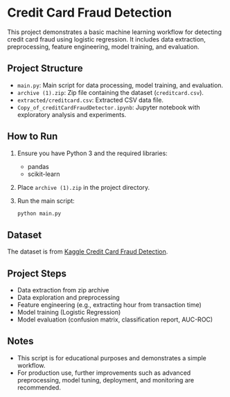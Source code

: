 # Credit Card Fraud Detection

This project demonstrates a basic machine learning workflow for detecting credit card fraud using logistic regression. It includes data extraction, preprocessing, feature engineering, model training, and evaluation.

## Project Structure

- `main.py`: Main script for data processing, model training, and evaluation.
- `archive (1).zip`: Zip file containing the dataset (`creditcard.csv`).
- `extracted/creditcard.csv`: Extracted CSV data file.
- `Copy_of_creditCardFraudDetector.ipynb`: Jupyter notebook with exploratory analysis and experiments.

## How to Run

1. Ensure you have Python 3 and the required libraries:
    - pandas
    - scikit-learn

2. Place `archive (1).zip` in the project directory.

3. Run the main script:
    ```sh
    python main.py
    ```

## Dataset

The dataset is from [Kaggle Credit Card Fraud Detection](https://www.kaggle.com/mlg-ulb/creditcardfraud).

## Project Steps

- Data extraction from zip archive
- Data exploration and preprocessing
- Feature engineering (e.g., extracting hour from transaction time)
- Model training (Logistic Regression)
- Model evaluation (confusion matrix, classification report, AUC-ROC)

## Notes

- This script is for educational purposes and demonstrates a simple workflow.
- For production use, further improvements such as advanced preprocessing, model tuning, deployment, and monitoring are recommended.
